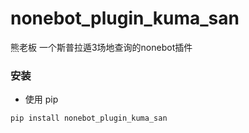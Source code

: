 # nonebot_plugin_kuma_san

熊老板
一个斯普拉遁3场地查询的nonebot插件

### 安装

- 使用 pip

```
pip install nonebot_plugin_kuma_san
```
